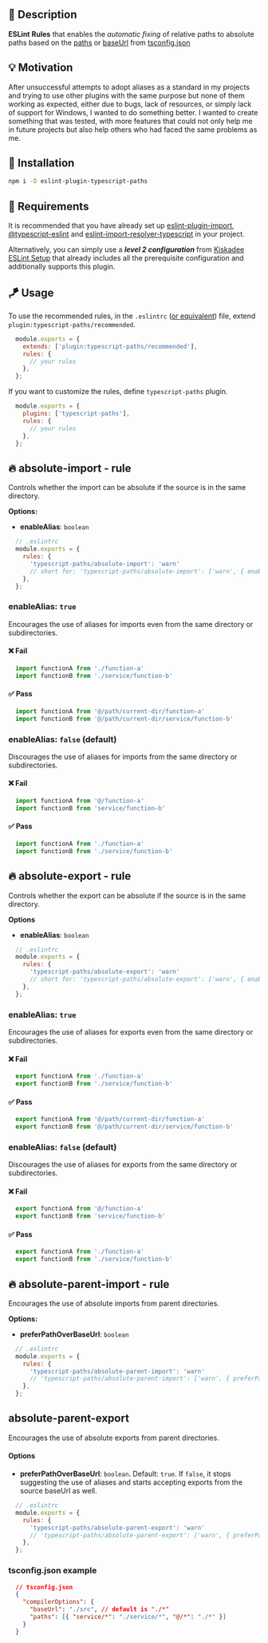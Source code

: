 ## 📖 Description

**ESLint Rules** that enables the *automatic fixing* of relative paths to absolute paths based on the [paths](https://www.typescriptlang.org/tsconfig#paths) or [baseUrl](https://www.typescriptlang.org/tsconfig#baseUrl) from [tsconfig.json](https://www.typescriptlang.org/docs/handbook/tsconfig-json.html)

## 💡 Motivation

After unsuccessful attempts to adopt aliases as a standard in my projects and trying to use other plugins with the same purpose but none of them working as expected, either due to bugs, lack of resources, or simply lack of support for Windows, I wanted to do something better. I wanted to create something that was tested, with more features that could not only help me in future projects but also help others who had faced the same problems as me.

## 🎒 Installation

```bash
npm i -D eslint-plugin-typescript-paths
```

## 🧩 Requirements

It is recommended that you have already set up [eslint-plugin-import](https://github.com/import-js/eslint-plugin-import#typescript), [@typescript-eslint](https://typescript-eslint.io/getting-started/#step-2-configuration) and [eslint-import-resolver-typescript](https://github.com/import-js/eslint-import-resolver-typescript) in your project.

Alternatively, you can simply use a ***level 2 configuration*** from [Kiskadee ESLint Setup](https://github.com/kiskadee-studio/eslint-config-kiskadee) that already includes all the prerequisite configuration and additionally supports this plugin.

## 🪁 Usage

To use the recommended rules, in the `.eslintrc` ([or equivalent](https://eslint.org/docs/latest/use/configure/configuration-files#configuration-file-formats))  file, extend `plugin:typescript-paths/recommended`.

```javascript
  module.exports = {
    extends: ['plugin:typescript-paths/recommended'],
    rules: {
      // your rules
    },
  };
```

If you want to customize the rules, define `typescript-paths` plugin.

```javascript
  module.exports = {
    plugins: ['typescript-paths'],
    rules: {
      // your rules
    },
  };
```

## 🔥 absolute-import - rule

Controls whether the import can be absolute if the source is in the same directory.

**Options:**

- **enableAlias**: `boolean`

```javascript
  // .eslintrc
  module.exports = {
    rules: {
      'typescript-paths/absolute-import': 'warn'
      // short for: 'typescript-paths/absolute-import': ['warn', { enableAlias: false } ]
    },
  };
```

### enableAlias: `true`

Encourages the use of aliases for imports even from the same directory or subdirectories.

#### ❌ Fail

```javascript
  import functionA from './function-a'
  import functionB from './service/function-b'
```

#### ✅ Pass

```javascript
  import functionA from '@/path/current-dir/function-a'
  import functionB from '@/path/current-dir/service/function-b'
```

### enableAlias: `false` (default)

Discourages the use of aliases for imports from the same directory or subdirectories.

#### ❌ Fail

```javascript
  import functionA from '@/function-a'
  import functionB from 'service/function-b'
```

#### ✅ Pass

```javascript
  import functionA from './function-a'
  import functionB from './service/function-b'
```

## 🔥 absolute-export - rule

Controls whether the export can be absolute if the source is in the same directory.

**Options**

- **enableAlias**: `boolean`

```javascript
  // .eslintrc
  module.exports = {
    rules: {
      'typescript-paths/absolute-export': 'warn'
      // short for: 'typescript-paths/absolute-export': ['warn', { enableAlias: false } ]
    },
  };
```

### enableAlias: `true`

Encourages the use of aliases for exports even from the same directory or subdirectories.

#### ❌ Fail

```javascript
  export functionA from './function-a'
  export functionB from './service/function-b'
```

#### ✅ Pass

```javascript
  export functionA from '@/path/current-dir/function-a'
  export functionB from '@/path/current-dir/service/function-b'
```

### enableAlias: `false` (default)

Discourages the use of aliases for exports from the same directory or subdirectories.

#### ❌ Fail

```javascript
  export functionA from '@/function-a'
  export functionB from 'service/function-b'
```

#### ✅ Pass

```javascript
  export functionA from './function-a'
  export functionB from './service/function-b'
```

## 🔥 absolute-parent-import - rule

Encourages the use of absolute imports from parent directories.

**Options:**

- **preferPathOverBaseUrl**: `boolean`

```javascript
  // .eslintrc
  module.exports = {
    rules: {
      'typescript-paths/absolute-parent-import': 'warn'
      // 'typescript-paths/absolute-parent-import': ['warn', { preferPathOverBaseUrl: true } ]
    },
  };
```

## absolute-parent-export

Encourages the use of absolute exports from parent directories.

#### Options

- **preferPathOverBaseUrl**: `boolean`. Default: `true`. If `false`, it stops suggesting the use of aliases and starts accepting exports from the source baseUrl as well.

```javascript
  // .eslintrc
  module.exports = {
    rules: {
      'typescript-paths/absolute-parent-export': 'warn'
      // 'typescript-paths/absolute-parent-export': ['warn', { preferPathOverBaseUrl: true } ]
    },
  };
```

### tsconfig.json example

```json lines
  // tsconfig.json
  {
    "compilerOptions": {
      "baseUrl": "./src", // default is "./*"
      "paths": [{ "service/*": "./service/*", "@/*": "./*" }]
    }
  }
```
